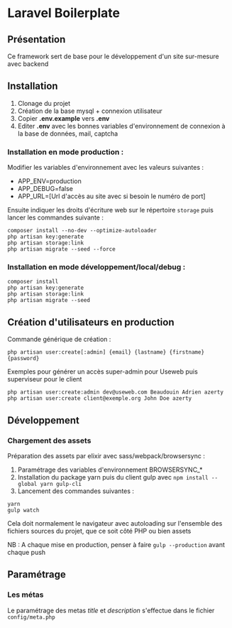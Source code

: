 # Laravel Boilerplate

## Présentation

Ce framework sert de base pour le développement d'un site sur-mesure avec backend

## Installation

1. Clonage du projet
2. Création de la base mysql + connexion utilisateur
3. Copier **.env.example** vers **.env**
4. Editer **.env** avec les bonnes variables d'environnement de connexion à la base de données, mail, captcha

### Installation en mode production :

Modifier les variables d'environnement avec les valeurs suivantes :

* APP_ENV=production
* APP_DEBUG=false
* APP_URL=[Url d'accès au site avec si besoin le numéro de port]

Ensuite indiquer les droits d'écriture web sur le répertoire `storage` puis lancer les commandes suivante :

```shell
composer install --no-dev --optimize-autoloader
php artisan key:generate
php artisan storage:link
php artisan migrate --seed --force

```

### Installation en mode développement/local/debug :

```shell
composer install
php artisan key:generate
php artisan storage:link
php artisan migrate --seed
```

## Création d'utilisateurs en production

Commande générique de création :

```shell
php artisan user:create[:admin] {email} {lastname} {firstname} {password}
```

Exemples pour générer un accès super-admin pour Useweb puis superviseur pour le client

```shell
php artisan user:create:admin dev@useweb.com Beaudouin Adrien azerty
php artisan user:create client@exemple.org John Doe azerty
```

## Développement

### Chargement des assets

Préparation des assets par elixir avec sass/webpack/browsersync :

1. Paramétrage des variables d'environnement BROWSERSYNC_*
2. Installation du package yarn puis du client gulp avec `npm install --global yarn gulp-cli`
3. Lancement des commandes suivantes :

```shell
yarn
gulp watch
```

Cela doit normalement le navigateur avec autoloading sur l'ensemble des fichiers sources du projet, que ce soit côté PHP ou bien assets

NB : A chaque mise en production, penser à faire `gulp --production` avant chaque push

## Paramétrage

### Les métas

Le paramétrage des metas *title* et *description* s'effectue dans le fichier `config/meta.php`
